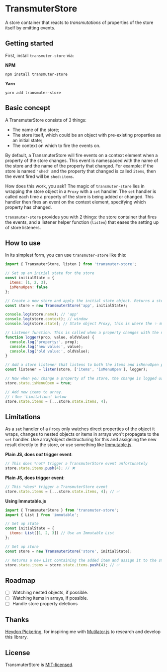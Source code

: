 # TransmuterStore

A store container that reacts to _transmutations_ of properties of the store itself by emitting events.

## Getting started

First, install `transmuter-store` via:

**NPM**

`npm install transmuter-store`

**Yarn**

`yarn add transmuter-store`

## Basic concept

A TransmuterStore consists of 3 things:

- The name of the store;
- The store itself, which could be an object with pre-existing properties as an initial state;
- The context on which to fire the events on.

By default, a TransmuterStore will fire events on a context element when a property of the store changes. This event is namespaced with the name of the store and the name of the property that changed. For example: if the store is named `'shed'` and the property that changed is called `items`, then the event fired will be `shed:items`.

How does this work, you ask? The magic of `transmuter-store` lies in wrapping the store object in a `Proxy` with a `set` handler. The `set` handler is called each time a property of the store is being added or changed. This handler then fires an event on the context element, specifying which property has changed.

`transmuter-store` provides you with 2 things: the store container that fires the events, and a listener helper function (`listen`) that eases the setting up of store listeners.

## How to use

In its simplest form, you can use `transmuter-store` like this:

```js
import { TransmuterStore, listen } from 'transmuter-store';

// Set up an initial state for the store
const initialState = {
  items: [1, 2, 3],
  isMenuOpen: false
};

// Create a new store and apply the initial state object. Returns a store with name, context and state properties.
const store = new TransmuterStore('app', initialState);

console.log(store.name); // 'app'
console.log(store.context); // window
console.log(store.state); // State object Proxy, this is where the ✨ magic ✨ happens

// Listener function. This is called when a property changes with the name of the prop, the new value and the old value.
function logger(prop, value, oldValue) {
  console.log('property:', prop);
  console.log('new value:', value);
  console.log('old value:', oldValue);
}

// Add a store listener that listens to both the items and isMenuOpen properties and calls the above logger() function`
const listener = listen(store, ['items', 'isMenuOpen'], logger);

// Now when you change a property of the store, the change is logged using the listener function.
store.state.isMenuOpen = true;

// Add new items to array.
// ℹ️ See 'Limitations' below
store.state.items = [...store.state.items, 4];
```

## Limitations

As a `set` handler of a `Proxy` only watches direct properties of the object it wraps, changes to nested objects or items in arrays won't propagate to the `set` handler. Use array/object destructuring for this and assigning the new result directly to the store, or use something like [Immutable.js](https://github.com/facebook/immutable-js/).

**Plain JS, does _not_ trigger event**:

```js
// This does *not* trigger a TransmuterStore event unfortunately
store.state.items.push(4); // ❌
```

**Plain JS, does trigger event**:

```js
// This *does* trigger a TransmuterStore event
store.state.items = [...store.state.items, 4]; // ✅
```

**Using Immutable.js**

```js
import { TransmuterStore } from 'transmuter-store';
import { List } from 'immutable';

// Set up state
const initialState = {
  items: List([1, 2, 3]) // Use an Immutable List
};

// Set up store
const store = new TransmuterStore('store', initialState);

// Returns a new List containing the added item and assign it to the store.
store.state.items = store.state.items.push(4); // ✅
```

## Roadmap

- [ ] Watching nested objects, if possible.
- [ ] Watching items in arrays, if possible.
- [ ] Handle store property deletions

## Thanks

[Heydon Pickering](http://www.heydonworks.com/), for inspiring me with [Mutilator.js](https://gist.github.com/Heydon/9de1a8b55dd1448281fad013503a5b7a) to research and develop this library.

## License

TransmuterStore is [MIT-licensed](./LICENSE).
